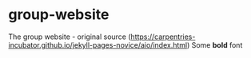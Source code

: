 # group-website
The group website - original source (https://carpentries-incubator.github.io/jekyll-pages-novice/aio/index.html)
Some **bold** font
